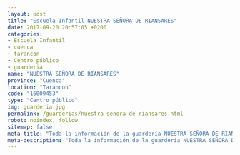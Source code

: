 ```yaml
---
layout: post
title: "Escuela Infantil NUESTRA SEÑORA DE RIANSARES"
date: 2017-09-20 20:57:05 +0200
categories:
- Escuela Infantil
- cuenca
- tarancon
- Centro público
- guarderia
name: "NUESTRA SEÑORA DE RIANSARES"
province: "Cuenca"
location: "Tarancon"
code: "16009453"
type: "Centro público"
img: guarderia.jpg
permalink: /guarderias/nuestra-senora-de-riansares.html
robot: noindex, follow
sitemap: false
meta-title: "Toda la información de la guardería NUESTRA SEÑORA DE RIANSARES"
meta-description: "Toda la información de la guardería NUESTRA SEÑORA DE RIANSARES"
---
```

